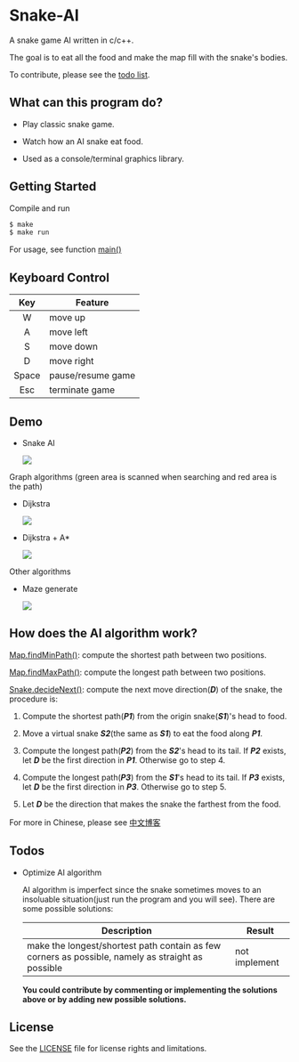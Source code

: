 # Snake-AI

A snake game AI written in c/c++.

The goal is to eat all the food and make the map fill with the snake's bodies. 

To contribute, please see the [todo list](#todos).

## What can this program do?

* Play classic snake game.

* Watch how an AI snake eat food.

* Used as a console/terminal graphics library.

## Getting Started

Compile and run

```bash
$ make
$ make run
```

For usage, see function [main()](./src/main.cpp)

## Keyboard Control

| Key | Feature |
|:---:|---------|
|W|move up|
|A|move left|
|S|move down|
|D|move right|
|Space|pause/resume game|
|Esc|terminate game|

## Demo

* Snake AI

  ![](img/AI.gif)
   
Graph algorithms (green area is scanned when searching and red area is the path)

* Dijkstra

  ![](img/dijkstra.gif)

* Dijkstra + A*

  ![](img/dijkstra_Astar.gif)

Other algorithms

* Maze generate

  ![](img/maze.png)

## How does the AI algorithm work?

[Map.findMinPath()](./src/Map.cpp): compute the shortest path between two positions.

[Map.findMaxPath()](./src/Map.cpp): compute the longest path between two positions.

[Snake.decideNext()](./src/Snake.cpp): compute the next move direction(***D***) of the snake, the procedure is:

1. Compute the shortest path(***P1***) from the origin snake(***S1***)'s head to food.
 
2. Move a virtual snake ***S2***(the same as ***S1***) to eat the food along ***P1***.
 
3. Compute the longest path(***P2***) from the ***S2***'s head to its tail. If ***P2*** exists, let ***D*** be the first direction in ***P1***. Otherwise go to step 4.
 
4. Compute the longest path(***P3***) from the ***S1***'s head to its tail. If ***P3*** exists, let ***D*** be the first direction in ***P3***. Otherwise go to step 5.
 
5. Let ***D*** be the direction that makes the snake the farthest from the food.

For more in Chinese, please see [中文博客](http://blog.csdn.net/qq_22885773/article/details/51888925)

## Todos

* Optimize AI algorithm

  AI algorithm is imperfect since the snake sometimes moves to an insoluable situation(just run the program and you will see). There are some possible solutions:
  
  | Description | Result |
  |-------------|--------|
  |make the longest/shortest path contain as few corners as possible, namely as straight as possible|not implement|

  **You could contribute by commenting or implementing the solutions above or by adding new possible solutions.**

## License

See the [LICENSE](./LICENSE.md) file for license rights and limitations.
